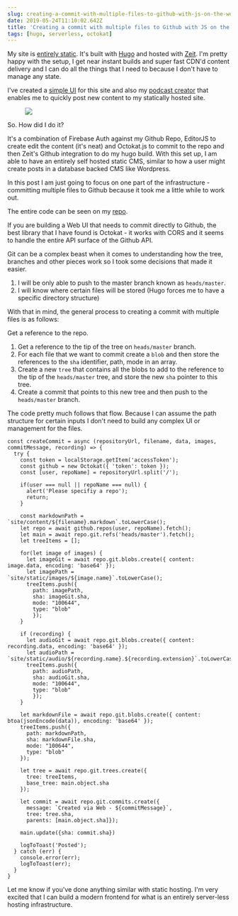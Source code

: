 ```yaml
---
slug: creating-a-commit-with-multiple-files-to-github-with-js-on-the-web
date: 2019-05-24T11:10:02.642Z
title: 'Creating a commit with multiple files to Github with JS on the web'
tags: [hugo, serverless, octokat]
---
```

My site is [entirely static](https://github.com/PaulKinlan/paul.kinlan.me). It's built with [Hugo](https://gohugo.io) and hosted with [Zeit](https://zeit.co). I'm pretty happy with the setup, I get near instant builds and super fast CDN'd content delivery and I can do all the things that I need to because I don't have to manage any state.

I've created a [simple UI](https://github.com/PaulKinlan/paul.kinlan.me/tree/main/static/share/image) for this site and also my [podcast creator](https://github.com/PaulKinlan/podcastinabox-editor) that enables me to quickly post new content to my statically hosted site.

<figure><img src="/images/2019-05-24-creating-a-commit-with-multiple-files-to-github-with-js-on-the-web-0.jpeg"></figure>

So. How did I do it?

It's a combination of Firebase Auth against my Github Repo, EditorJS to create edit the content (it's neat) and Octokat.js to commit to the repo and then Zeit's Github integration to do my hugo build. With this set up, I am able to have an entirely self hosted static CMS, similar to how a user might create posts in a database backed CMS like Wordpress.

In this post I am just going to focus on one part of the infrastructure - committing multiple files to Github because it took me a little while to work out.

The entire code can be seen on my [repo](https://github.com/PaulKinlan/podcastinabox-editor/blob/master/record/javascripts/main.mjs#L90).

If you are building a Web UI that needs to commit directly to Github, the best library that I have found is Octokat - it works with CORS and it seems to handle the entire API surface of the Github API.

Git can be a complex beast when it comes to understanding how the tree, branches and other pieces work so I took some decisions that made it easier.

1. I will be only able to push to the master branch known as `heads/master`.
1. I will know where certain files will be stored (Hugo forces me to have a specific directory structure)


With that in mind, the general process to creating a commit with multiple files is as follows:

Get a reference to the repo.

1. Get a reference to the tip of the tree on `heads/master` branch.
1. For each file that we want to commit create a `blob` and then store the references to the `sha` identifier, path, mode in an array.
1. Create a new `tree` that contains all the blobs to add to the reference to the tip of the `heads/master` tree, and store the new `sha` pointer to this tree.
1. Create a commit that points to this new tree and then push to the `heads/master` branch.

The code pretty much follows that flow. Because I can assume the path structure for certain inputs I don't need to build any complex UI or management for the files.

```
const createCommit = async (repositoryUrl, filename, data, images, commitMessage, recording) => {
  try {
    const token = localStorage.getItem('accessToken');
    const github = new Octokat({ 'token': token });
    const [user, repoName] = repositoryUrl.split('/');

    if(user === null || repoName === null) {
      alert('Please specifiy a repo');
      return;
    }
    
    const markdownPath = `site/content/${filename}.markdown`.toLowerCase();
    let repo = await github.repos(user, repoName).fetch();
    let main = await repo.git.refs('heads/master').fetch();
    let treeItems = [];

    for(let image of images) {
      let imageGit = await repo.git.blobs.create({ content: image.data, encoding: 'base64' });
      let imagePath = `site/static/images/${image.name}`.toLowerCase();
      treeItems.push({
        path: imagePath,
        sha: imageGit.sha,
        mode: "100644",
        type: "blob"
        });
    }

    if (recording) {
      let audioGit = await repo.git.blobs.create({ content: recording.data, encoding: 'base64' });
      let audioPath = `site/static/audio/${recording.name}.${recording.extension}`.toLowerCase();
      treeItems.push({
        path: audioPath,
        sha: audioGit.sha,
        mode: "100644",
        type: "blob"
        });
    }

    let markdownFile = await repo.git.blobs.create({ content: btoa(jsonEncode(data)), encoding: 'base64' });
    treeItems.push({
      path: markdownPath,
      sha: markdownFile.sha,
      mode: "100644",
      type: "blob"
    });

    let tree = await repo.git.trees.create({
      tree: treeItems,
      base_tree: main.object.sha
    });
  
    let commit = await repo.git.commits.create({
      message: `Created via Web - ${commitMessage}`,
      tree: tree.sha,
      parents: [main.object.sha]});

    main.update({sha: commit.sha})

    logToToast('Posted');
  } catch (err) {
    console.error(err);
    logToToast(err);
  }
}
```

Let me know if you've done anything similar with static hosting. I'm very excited that I can build a modern frontend for what is an entirely server-less hosting infrastructure.

